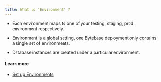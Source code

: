 ```yaml
---
title: What is 'Environment' ?
---
```


- Each environment maps to one of your testing, staging, prod environment respectively.

- Environment is a global setting, one Bytebase deployment only contains a single set of environments.

- Database instances are created under a particular environment.

#### Learn more

- [Set up Environments](https://www.bytebase.com/docs/get-started/configure-workspace/set-up-environments)